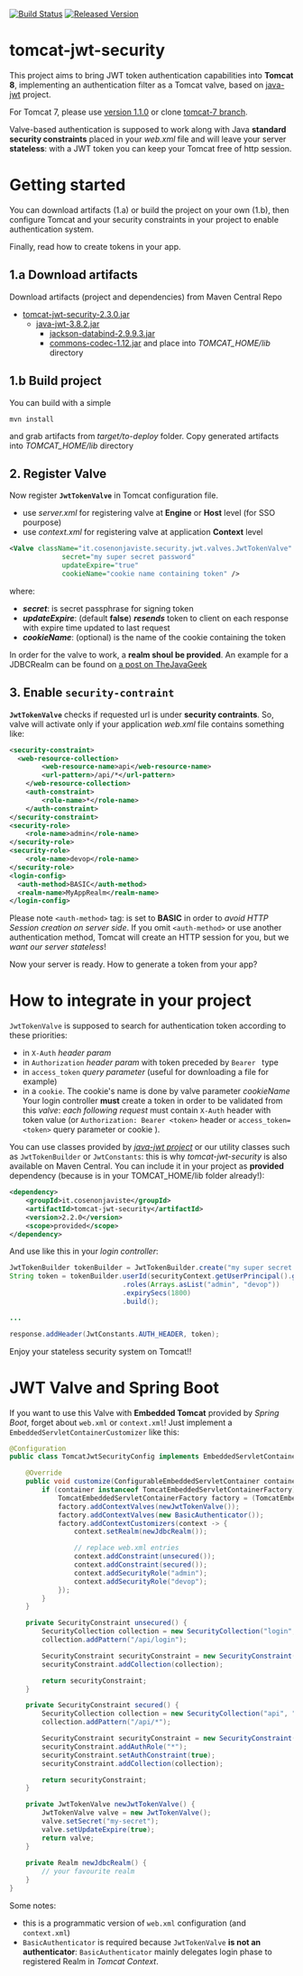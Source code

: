 [![Build Status](https://travis-ci.org/andreacomo/tomcat-jwt-security.svg?branch=master)](https://travis-ci.org/andreacomo/tomcat-jwt-security)
[![Released Version](https://img.shields.io/maven-central/v/it.cosenonjaviste/tomcat-jwt-security.svg)](https://search.maven.org/#search%7Cga%7C1%7Cg%3A%22it.cosenonjaviste%22%20a%3A%22tomcat-jwt-security%22)

# tomcat-jwt-security
This project aims to bring JWT token authentication capabilities into **Tomcat 8**, implementing an authentication filter as a Tomcat valve, based on [java-jwt](https://github.com/auth0/java-jwt) project.

For Tomcat 7, please use [version 1.1.0](https://github.com/andreacomo/tomcat-jwt-security/releases/tag/tomcat-jwt-security-1.1.0) or clone [tomcat-7 branch](https://github.com/andreacomo/tomcat-jwt-security/tree/tomcat-7).

Valve-based authentication is supposed to work along with Java **standard security constraints** placed in your *web.xml* file and will leave your server **stateless**: with a JWT token you can keep your Tomcat free of http session.

# Getting started
You can download artifacts (1.a) or build the project on your own (1.b), then configure Tomcat and your security constraints in your project to enable authentication system. 

Finally, read how to create tokens in your app.

## 1.a Download artifacts
Download artifacts (project and dependencies) from Maven Central Repo
* [tomcat-jwt-security-2.3.0.jar](https://repo1.maven.org/maven2/it/cosenonjaviste/tomcat-jwt-security/2.3.0/tomcat-jwt-security-2.3.0.jar)
  * [java-jwt-3.8.2.jar](https://repo1.maven.org/maven2/com/auth0/java-jwt/3.8.2/java-jwt-3.8.2.jar)
    * [jackson-databind-2.9.9.3.jar](https://repo1.maven.org/maven2/com/fasterxml/jackson/core/jackson-databind/2.9.9.3/jackson-databind-2.9.9.3.jar)
    * [commons-codec-1.12.jar](https://repo1.maven.org/maven2/commons-codec/commons-codec/1.12/commons-codec-1.12.jar)
and place into *TOMCAT_HOME/lib* directory

## 1.b Build project
You can build with a simple
```
mvn install
```
and grab artifacts from *target/to-deploy* folder. Copy generated artifacts into *TOMCAT_HOME/lib* directory

## 2. Register Valve
Now register **`JwtTokenValve`** in Tomcat configuration file.
* use *server.xml* for registering valve at **Engine** or **Host** level (for SSO pourpose)
* use *context.xml* for registering valve at application **Context** level

```xml
<Valve className="it.cosenonjaviste.security.jwt.valves.JwtTokenValve" 
	  		 secret="my super secret password"
	  		 updateExpire="true"
	  		 cookieName="cookie name containing token" />
```

where:
* ***secret***: is secret passphrase for signing token
* ***updateExpire***: (default **false**) ***resends*** token to client on each response with expire time updated to last request
* ***cookieName***: (optional) is the name of the cookie containing the token  

In order for the valve to work, a **realm shoul be provided**. An example for a JDBCRealm can be found on [a post on TheJavaGeek](http://www.thejavageek.com/2013/07/07/configure-jdbcrealm-jaas-for-mysql-and-tomcat-7-with-form-based-authentication/)

## 3. Enable `security-contraint`
**`JwtTokenValve`** checks if requested url is under **security contraints**. So, valve will activate only if your application *web.xml* file contains something like:

```xml
<security-constraint>
  <web-resource-collection>
		<web-resource-name>api</web-resource-name>
		<url-pattern>/api/*</url-pattern>
	</web-resource-collection>
	<auth-constraint>
		<role-name>*</role-name>
	</auth-constraint>
</security-constraint>
<security-role>
	<role-name>admin</role-name>
</security-role>
<security-role>
	<role-name>devop</role-name>
</security-role>
<login-config>
  <auth-method>BASIC</auth-method>
  <realm-name>MyAppRealm</realm-name>
</login-config>
```
Please note `<auth-method>` tag: is set to **BASIC** in order to *avoid HTTP Session creation on server side*. If you omit `<auth-method>` or use another authentication method, Tomcat will create an HTTP session for you, but we *want our server stateless*!

Now your server is ready. How to generate a token from your app?

# How to integrate in your project
`JwtTokenValve` is supposed to search for authentication token according to these priorities:
 * in `X-Auth` *header param* 
 * in `Authorization` *header param* with token preceded by `Bearer ` type 
 * in `access_token` *query parameter* (useful for downloading a file for example)
 * in a `cookie`. The cookie's name is done by valve parameter *cookieName*
Your login controller **must** create a token in order to be validated from this *valve*: *each following request* must contain `X-Auth` header with token value (or `Authorization: Bearer <token>` header or `access_token=<token>` query parameter or cookie ).

You can use classes provided by *[java-jwt project](https://github.com/auth0/java-jwt)* or our utility classes such as `JwtTokenBuilder` or `JwtConstants`: this is why *tomcat-jwt-security* is also available on Maven Central. You can include it in your project as **provided** dependency (because is in your TOMCAT_HOME/lib folder already!):
```xml
<dependency>
	<groupId>it.cosenonjaviste</groupId>
	<artifactId>tomcat-jwt-security</artifactId>
	<version>2.2.0</version>
	<scope>provided</scope>
</dependency>
```

And use like this in your *login controller*:
```java
JwtTokenBuilder tokenBuilder = JwtTokenBuilder.create("my super secret password");
String token = tokenBuilder.userId(securityContext.getUserPrincipal().getName())
                            .roles(Arrays.asList("admin", "devop"))
                            .expirySecs(1800)
                            .build();

...

response.addHeader(JwtConstants.AUTH_HEADER, token);  
```

Enjoy your stateless security system on Tomcat!!

# JWT Valve and Spring Boot
If you want to use this Valve with **Embedded Tomcat** provided by *Spring Boot*, forget about `web.xml` or `context.xml`!
Just implement a `EmbeddedServletContainerCustomizer` like this:

```java
@Configuration
public class TomcatJwtSecurityConfig implements EmbeddedServletContainerCustomizer {

    @Override
    public void customize(ConfigurableEmbeddedServletContainer container) {
        if (container instanceof TomcatEmbeddedServletContainerFactory) {
            TomcatEmbeddedServletContainerFactory factory = (TomcatEmbeddedServletContainerFactory) container;
            factory.addContextValves(newJwtTokenValve());
            factory.addContextValves(new BasicAuthenticator());
            factory.addContextCustomizers(context -> {
                context.setRealm(newJdbcRealm());

                // replace web.xml entries
                context.addConstraint(unsecured());
                context.addConstraint(secured());
                context.addSecurityRole("admin");
                context.addSecurityRole("devop");
            });
        }
    }

    private SecurityConstraint unsecured() {
        SecurityCollection collection = new SecurityCollection("login", "login");
        collection.addPattern("/api/login");

        SecurityConstraint securityConstraint = new SecurityConstraint();
        securityConstraint.addCollection(collection);

        return securityConstraint;
    }

    private SecurityConstraint secured() {
        SecurityCollection collection = new SecurityCollection("api", "api");
        collection.addPattern("/api/*");

        SecurityConstraint securityConstraint = new SecurityConstraint();
        securityConstraint.addAuthRole("*");
        securityConstraint.setAuthConstraint(true);
        securityConstraint.addCollection(collection);

        return securityConstraint;
    }

    private JwtTokenValve newJwtTokenValve() {
        JwtTokenValve valve = new JwtTokenValve();
        valve.setSecret("my-secret");
        valve.setUpdateExpire(true);
        return valve;
    }
    
    private Realm newJdbcRealm() {
        // your favourite realm 
    }
}
```

Some notes:
* this is a programmatic version of `web.xml` configuration (and `context.xml`)
* `BasicAuthenticator` is required because `JwtTokenValve` **is not an authenticator**: 
`BasicAuthenticator` mainly delegates login phase to registered Realm in *Tomcat Context*.
